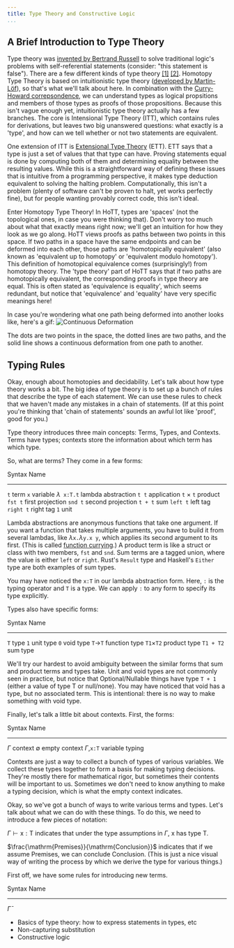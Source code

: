 ```yaml
---
title: Type Theory and Constructive Logic
...
```


## A Brief Introduction to Type Theory

Type theory was [invented by Bertrand Russell](http://www.jstor.org/stable/2369948) to solve traditional logic's problems with self-referential statements (consider: "this statement is false").
There are a few different kinds of type theory [[1]](https://en.wikipedia.org/wiki/Typed_lambda_calculus) [[2]](https://en.wikipedia.org/wiki/Intuitionistic_type_theory).
Homotopy Type Theory is based on intuitionistic type theory ([developed by Martin-Löf](https://intuitionistic.files.wordpress.com/2010/07/martin-lof-tt.pdf)), so that's what we'll talk about here. 
In combination with the [Curry-Howard correpsondence](https://en.wikipedia.org/wiki/Curry%E2%80%93Howard_correspondence), we can understand types as logical propsitions and members of those types as proofs of those propositions. 
Because this isn't vague enough yet, intuitionistic type theory actually has a few branches. 
The core is Intensional Type Theory (ITT), which contains rules for derivations, but leaves two big unanswered questions: what exactly is a 'type', and how can we tell whether or not two statements are equivalent.

One extension of ITT is [Extensional Type Theory](http://www.cse.chalmers.se/research/group/logic/book/book.pdf) (ETT). 
ETT says that a type is just a set of values that that type can have.
Proving statements equal is done by computing both of them and determining equality between the resulting values.
While this is a straightforward way of defining these issues that is intuitive from a programming perspective, it makes type deduction equivalent to solving the halting problem. 
Computationally, this isn't a problem (plenty of software can't be proven to halt, yet works perfectly fine), but for people wanting provably correct code, this isn't ideal. 

<!--- Are we getting way too far ahead of ourselves here? -->

Enter Homotopy Type Theory! 
In HoTT, types are 'spaces' (not the topological ones, in case you were thinking that). 
Don't worry too much about what that exactly means right now; we'll get an intuition for how they look as we go along. 
HoTT views proofs as paths between two points in this space. 
If two paths in a space have the same endpoints and can be deformed into each other, those paths are 'homotopically equivalent' (also known as 'equivalent up to homotopy' or 'equivalent modulo homotopy'). 
This definition of homotopical equivalence comes (surprisingly!) from homotopy theory. 
The 'type theory' part of HoTT says that if two paths are homotopically equivalent, the corresponding proofs in type theory are equal. 
This is often stated as 'equivalence is equality', which seems redundant, but notice that 'equivalence' and 'equality' have very specific meanings here!

In case you're wondering what one path being deformed into another looks like, here's a gif:
![Continuous Deformation](img/HomotopySmall.gif) <!--- source: https://en.wikipedia.org/wiki/File:HomotopySmall.gif -->

The dots are two points in the space, the dotted lines are two paths, and the solid line shows a continuous deformation from one path to another. 

## Typing Rules

Okay, enough about homotopies and decidability. 
Let's talk about how type theory works a bit. 
The big idea of type theory is to set up a bunch of rules that describe the type of each statement. 
We can use these rules to check that we haven't made any mistakes in a chain of statements. 
(If at this point you're thinking that 'chain of statements' sounds an awful lot like 'proof', good for you.)

Type theory introduces three main concepts: Terms, Types, and Contexts. 
Terms have types; contexts store the information about which term has which type. 

So, what are terms? 
They come in a few forms:

Syntax             Name
-------            -----
`t`                term
`x`                variable
$\lambda$` x:T.t`  lambda abstraction
`t t`              application
`t` $\times$ `t`   product
`fst t`            first projection
`snd t`            second projection
`t + t`            sum <!--- TODO: is this right? --->
`left t`           left tag
`right t`          right tag
`1`                unit

Lambda abstractions are anonymous functions that take one argument.
If you want a function that takes multiple arguments, you have to build it from several lambdas, like $\lambda$`x.`$\lambda$`y.x y`, which applies its second argument to its first. 
(This is called [function currying](https://en.wikipedia.org/wiki/Currying).)
A product term is like a struct or class with two members, `fst` and `snd`.
Sum terms are a tagged union, where the value is either `left` or `right`. 
Rust's `Result` type and Haskell's `Either` type are both examples of sum types. 

You may have noticed the `x:T` in our lambda abstraction form.
Here, `:` is the typing operator and `T` is a type. 
We can apply `:` to any form to specify its type explicitly. 

Types also have specific forms:

Syntax                 Name
------                 -----
`T`                    type
`1`                    unit type
`0`                    void type
`T`$\rightarrow$`T`    function type
`T1`$\times$`T2`       product type
`T1 + T2`              sum type

We'll try our hardest to avoid ambiguity between the similar forms that sum and product terms and types take. 
Unit and void types are not commonly seen in practice, but notice that Optional/Nullable things have type `T + 1` (either a value of type T or null/none). 
You may have noticed that void has a type, but no associated term. 
This is intentional: there is no way to make something with void type. 

Finally, let's talk a little bit about contexts. 
First, the forms:

Syntax         Name
------         ----
$\Gamma$       context
$\emptyset$    empty context
$\Gamma$,`x:T` variable typing

Contexts are just a way to collect a bunch of types of various variables.
We collect these types together to form a basis for making typing decisions. 
They're mostly there for mathematical rigor, but sometimes their contents will be important to us.
Sometimes we don't need to know anything to make a typing decision, which is what the empty context indicates.

Okay, so we've got a bunch of ways to write various terms and types. 
Let's talk about what we can do with these things. 
To do this, we need to introduce a few pieces of notation:

$\Gamma \vdash \mathsf{x:T}$ indicates that under the type assumptions in $\Gamma$, $\mathsf{x}$ has type $\mathsf{T}$.

$\frac{\mathrm{Premises}}{\mathrm{Conclusion}}$ indicates that if we assume $\mathrm{Premises}$, we can conclude $\mathrm{Conclusion}$.
(This is just a nice visual way of writing the process by which we derive the type for various things.)

First off, we have some rules for introducing new terms. 

Syntax              Name
------              ----
$\bar{\Gamma}$


- Basics of type theory: how to express statements in types, etc
- Non-capturing substitution
- Constructive logic
